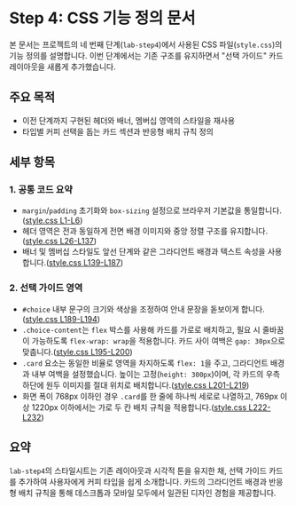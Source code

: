 # Step 4: CSS 기능 정의 문서

본 문서는 프로젝트의 네 번째 단계(`lab-step4`)에서 사용된 CSS 파일(`style.css`)의 기능 정의를 설명합니다. 이번 단계에서는 기존 구조를 유지하면서 "선택 가이드" 카드 레이아웃을 새롭게 추가했습니다.

## 주요 목적
- 이전 단계까지 구현된 헤더와 배너, 멤버십 영역의 스타일을 재사용
- 타입별 커피 선택을 돕는 카드 섹션과 반응형 배치 규칙 정의

## 세부 항목

### 1. 공통 코드 요약
- `margin`/`padding` 초기화와 `box-sizing` 설정으로 브라우저 기본값을 통일합니다.([style.css&nbsp;L1-L6](lab-step4/style.css#L1-L6))
- 헤더 영역은 전과 동일하게 전면 배경 이미지와 중앙 정렬 구조를 유지합니다.([style.css&nbsp;L26-L137](lab-step4/style.css#L26-L137))
- 배너 및 멤버십 스타일도 앞선 단계와 같은 그라디언트 배경과 텍스트 속성을 사용합니다.([style.css&nbsp;L139-L187](lab-step4/style.css#L139-L187))

### 2. 선택 가이드 영역
- `#choice` 내부 문구의 크기와 색상을 조정하여 안내 문장을 돋보이게 합니다.([style.css&nbsp;L189-L194](lab-step4/style.css#L189-L194))
- `.choice-content`는 `flex` 박스를 사용해 카드를 가로로 배치하고, 필요 시 줄바꿈이 가능하도록 `flex-wrap: wrap`을 적용합니다. 카드 사이 여백은 `gap: 30px`으로 맞춥니다.([style.css&nbsp;L195-L200](lab-step4/style.css#L195-L200))
- `.card` 요소는 동일한 비율로 영역을 차지하도록 `flex: 1`을 주고, 그라디언트 배경과 내부 여백을 설정했습니다. 높이는 고정(`height: 300px`)이며, 각 카드의 우측 하단에 원두 이미지를 절대 위치로 배치합니다.([style.css&nbsp;L201-L219](lab-step4/style.css#L201-L219))
- 화면 폭이 768px 이하인 경우 `.card`를 한 줄에 하나씩 세로로 나열하고, 769px 이상 1220px 이하에서는 가로 두 칸 배치 규칙을 적용합니다.([style.css&nbsp;L222-L232](lab-step4/style.css#L222-L232))

## 요약
`lab-step4`의 스타일시트는 기존 레이아웃과 시각적 톤을 유지한 채, 선택 가이드 카드를 추가하여 사용자에게 커피 타입을 쉽게 소개합니다. 카드의 그라디언트 배경과 반응형 배치 규칙을 통해 데스크톱과 모바일 모두에서 일관된 디자인 경험을 제공합니다.
